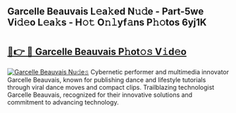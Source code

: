 ## Garcelle Beauvais L𝚎a𝚔ed N𝚞𝚍e - Part-5we Vi𝚍𝚎o L𝚎a𝚔s - H𝚘𝚝 O𝚗𝚕yf𝚊ns P𝚑𝚘tos 6yj1K

# <h2><a href="http://kfav23.oniu.top/?m=Garcelle+Beauvais">🔗👉 🔴 Garcelle Beauvais P𝚑ot𝚘𝚜 V𝚒d𝚎o</a></h2>

[![Garcelle Beauvais Nu𝚍e𝚜](https://i.imgur.com/0qMVB7G.gif)](http://kfav23.oniu.top/?m=Garcelle+Beauvais)
Cybernetic performer and multimedia innovator Garcelle Beauvais, known for publishing dance and lifestyle tutorials through viral dance moves and compact clips. Trailblazing technologist Garcelle Beauvais, recognized for their innovative solutions and commitment to advancing technology.  

